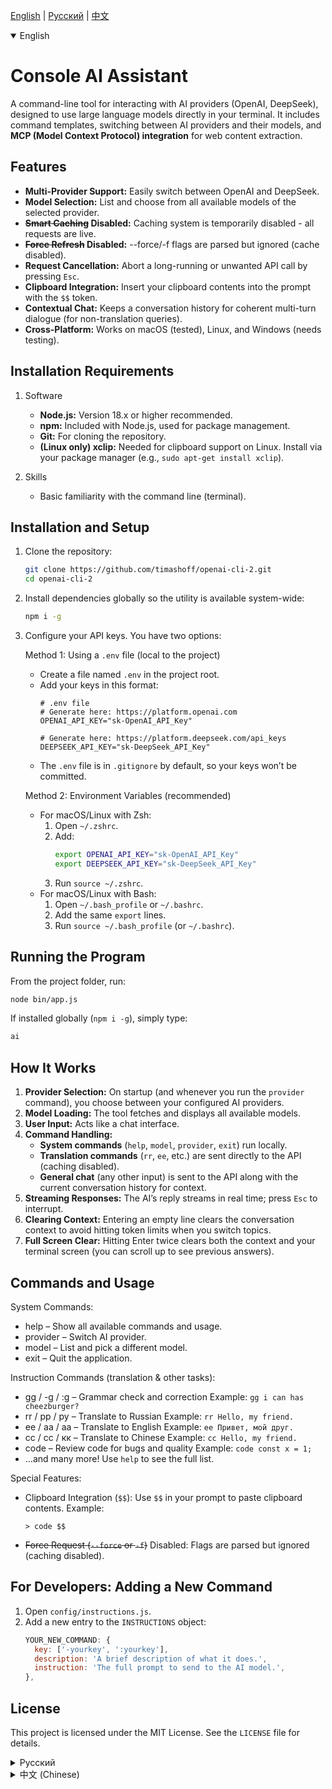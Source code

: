 [English](#english) | [Русский](#russian) | [中文](#chinese)

<details open>
<summary>English</summary>
<a name="english"></a>

# Console AI Assistant

A command-line tool for interacting with AI providers (OpenAI, DeepSeek), designed to use large language models directly in your terminal. It includes command templates, switching between AI providers and their models, and **MCP (Model Context Protocol) integration** for web content extraction.

## Features

- **Multi-Provider Support:** Easily switch between OpenAI and DeepSeek.
- **Model Selection:** List and choose from all available models of the selected provider.
- **~~Smart Caching~~ Disabled:** Caching system is temporarily disabled - all requests are live.
- **~~Force Refresh~~ Disabled:** --force/-f flags are parsed but ignored (cache disabled).
- **Request Cancellation:** Abort a long-running or unwanted API call by pressing `Esc`.
- **Clipboard Integration:** Insert your clipboard contents into the prompt with the `$$` token.
- **Contextual Chat:** Keeps a conversation history for coherent multi-turn dialogue (for non-translation queries).
- **Cross-Platform:** Works on macOS (tested), Linux, and Windows (needs testing).

## Installation Requirements

1. Software
   - **Node.js:** Version 18.x or higher recommended.
   - **npm:** Included with Node.js, used for package management.
   - **Git:** For cloning the repository.
   - **(Linux only) xclip:** Needed for clipboard support on Linux. Install via your package manager (e.g., `sudo apt-get install xclip`).

2. Skills
   - Basic familiarity with the command line (terminal).

## Installation and Setup

1. Clone the repository:
   ```bash
   git clone https://github.com/timashoff/openai-cli-2.git
   cd openai-cli-2
   ```

2. Install dependencies globally so the utility is available system-wide:
   ```bash
   npm i -g
   ```

3. Configure your API keys. You have two options:

   Method 1: Using a `.env` file (local to the project)
   - Create a file named `.env` in the project root.
   - Add your keys in this format:
     ```env
     # .env file
     # Generate here: https://platform.openai.com
     OPENAI_API_KEY="sk-OpenAI_API_Key"

     # Generate here: https://platform.deepseek.com/api_keys
     DEEPSEEK_API_KEY="sk-DeepSeek_API_Key"
     ```
   - The `.env` file is in `.gitignore` by default, so your keys won’t be committed.

   Method 2: Environment Variables (recommended)
   - For macOS/Linux with Zsh:
     1. Open `~/.zshrc`.
     2. Add:
        ```bash
        export OPENAI_API_KEY="sk-OpenAI_API_Key"
        export DEEPSEEK_API_KEY="sk-DeepSeek_API_Key"
        ```
     3. Run `source ~/.zshrc`.
   - For macOS/Linux with Bash:
     1. Open `~/.bash_profile` or `~/.bashrc`.
     2. Add the same `export` lines.
     3. Run `source ~/.bash_profile` (or `~/.bashrc`).

## Running the Program

From the project folder, run:
```bash
node bin/app.js
```
If installed globally (`npm i -g`), simply type:
```bash
ai
```

## How It Works

1. **Provider Selection:** On startup (and whenever you run the `provider` command), you choose between your configured AI providers.
2. **Model Loading:** The tool fetches and displays all available models.
3. **User Input:** Acts like a chat interface.
4. **Command Handling:**
   - **System commands** (`help`, `model`, `provider`, `exit`) run locally.
   - **Translation commands** (`rr`, `ee`, etc.) are sent directly to the API (caching disabled).
   - **General chat** (any other input) is sent to the API along with the current conversation history for context.
5. **Streaming Responses:** The AI’s reply streams in real time; press `Esc` to interrupt.
6. **Clearing Context:** Entering an empty line clears the conversation context to avoid hitting token limits when you switch topics.
7. **Full Screen Clear:** Hitting Enter twice clears both the context and your terminal screen (you can scroll up to see previous answers).

## Commands and Usage

System Commands:
- help – Show all available commands and usage.
- provider – Switch AI provider.
- model – List and pick a different model.
- exit – Quit the application.

Instruction Commands (translation & other tasks):
- gg / -g / :g – Grammar check and correction
  Example: `gg i can has cheezburger?`
- rr / рр / ру – Translate to Russian
  Example: `rr Hello, my friend.`
- ee / аа / aa – Translate to English
  Example: `ee Привет, мой друг.`
- cc / сс / кк – Translate to Chinese
  Example: `cc Hello, my friend.`
- code – Review code for bugs and quality
  Example: `code const x = 1;`
- …and many more! Use `help` to see the full list.

Special Features:
- Clipboard Integration (`$$`): Use `$$` in your prompt to paste clipboard contents.
  Example:
  ```
  > code $$
  ```
- ~~Force Request (`--force` or `-f`)~~ Disabled: Flags are parsed but ignored (caching disabled).

## For Developers: Adding a New Command

1. Open `config/instructions.js`.
2. Add a new entry to the `INSTRUCTIONS` object:
   ```javascript
   YOUR_NEW_COMMAND: {
     key: ['-yourkey', ':yourkey'],
     description: 'A brief description of what it does.',
     instruction: 'The full prompt to send to the AI model.',
   },
   ```

## License

This project is licensed under the MIT License. See the `LICENSE` file for details.

</details>

<details>
<summary>Русский</summary>
<a name="russian"></a>

# Консольный ИИ-Ассистент

Инструмент командной строки для взаимодействия с ИИ-провайдерами (OpenAI, DeepSeek), предназначен для использования больших языковых моделей в терминале. Включает шаблоны-команды, переключение между провайдерами ИИ и их моделями, а также **интеграцию MCP (Model Context Protocol)** для извлечения веб-контента.

## Возможности

- **Поддержка нескольких провайдеров:** Легкое перекление между OpenAI и DeepSeek.
- **Выбор модели:** Список всех доступных моделей от выбранного провайдера.
- **~~Интеллектуальное кеширование~~ Отключено:** Система кеширования временно отключена - все запросы живые.
- **~~Принудительный запрос~~ Отключен:** Флаги --force/-f парсятся, но игнорируются (кеш отключен).
- **Отмена запроса:** Отмена затянувшегося или ненужного запроса к API нажатием клавиши `Esc`.
- **Интеграция с буфером обмена:** Добавление содержимого буфера обмена с помощью маркера `$$` в запросе.
- **Контекстный чат:** Сохраняет историю разговора для последовательного диалога (для запросов, не являющихся переводом).
- **Кроссплатформенность:** Работает на macOS (протестированно). на Linux и Windows (надо тестить).

## Требования для установки

### 1. Программное обеспечение
- **Node.js:** Рекомендуется версия 18.x или выше.
- **npm:** Поставляется вместе с Node.js. Используется для управления пакетами.
- **Git:** Для клонирования репозитория.
- **(Только для Linux) xclip:** Функциональность буфера обмена в Linux зависит от этой утилиты. Вы можете установить ее с помощью вашего менеджера пакетов, например, `sudo apt-get install xclip`.

### 2. Навыки для работы с утилитой
- Базовое знакомство с командной строкой (терминалом).

## Установка и настройка

1.  **Клонирование репозитория:**
    Откройте терминал и выполните следующую команду, чтобы клонировать проект на ваш локальный компьютер:
    ```bash
    git clone https://github.com/timashoff/openai-cli-2.git
    cd openai-cli-2
    ```

2.  **Установка зависимостей:**
    Выполните следующую команду для установки необходимых пакетов Node.js глобально (утилита будет доступна из любой директории, в которой бы не находился терминал):
    ```bash
    npm i -g
    ```

3.  **Настройка API-ключей:**
    Два способа настроить ваши API-ключи.

    ### Метод 1: Использование файла `.env`
    Метод прост и хранит ключи в каталоге проекта.

    - Необходимо создать новый файл с именем `.env` в корневом каталоге проекта.
    - Открыть файл `.env` текстовым редакторе и добавить API-ключи в следующем формате:

    ```env
    # Файл .env

    # Генерировать здесь: https://platform.openai.com
    OPENAI_API_KEY="sk-OpenAI_API_Ключ"

    # Генерировать здесь: https://platform.deepseek.com/api_keys
    DEEPSEEK_API_KEY="sk-DeepSeek_API_Ключ"
    ```
    **Важно:** Файл `.env` включен в `.gitignore`, поэтому ключи никогда не будут случайно отправлены в Git.

    ### Метод 2: Использование переменных окружения (Рекомендуется)
    Этот метод делает ключи доступными глобально в терминале.

    - **Для macOS/Linux (Zsh):**
        1. Открыть конфигурационный файл Zsh: `~/.zshrc`
        2. Добавить следующие строки в конец файла:
           ```bash
           export OPENAI_API_KEY="sk-OpenAI_API_Ключ"
           export DEEPSEEK_API_KEY="sk-DeepSeek_API_Ключ"
           ```
        3. Сохранить файл и применить изменения, выполнив: `source ~/.zshrc`

    - **Для macOS/Linux (Bash):**
        1. Открыть конфигурационный файл файл Bash (`~/.bash_profile` или `~/.bashrc`): `open ~/.bash_profile`
        2. Добавить следующие строки в конец файла:
           ```bash
           export OPENAI_API_KEY="sk-OpenAI_API_Ключ"
           export DEEPSEEK_API_KEY="sk-DeepSeek_API_Ключ"
           ```
        3. Сохранить файл и применить изменения, выполнив: `source ~/.bash_profile`

## Как запустить программу

После завершения установки и настройки вы можете запустить приложение, выполнив из папки с приложением:

```bash
node bin/app.js
```

Либо, если установлен пакет глобально ```npm i -g```, в окне терминала прописав ```ai```

## Как это работает

1.  **Выбор провайдера:** При старте (и всякий раз, когда вы используете команду `provider`) будет предложено выбрать между настроенными ИИ-провайдерами.
2.  **Загрузка моделей:** Приложение загружает и отображает список всех доступных моделей.
3.  **Ввод пользователя:** Общение как в обычном чате.
4.  **Обработка команд:**
    - **Системные команды** (`help`, `model`, `provider`, `exit`) выполняются напрямую.
    - **Команды перевода** (`rr`, `ee` и т.д.) отправляются напрямую в API (кеширование отключено).
    - **Общий чат** (любой другой ввод) отправляется в API вместе с историей текущего разговора для предоставления контекста.
5.  **Потоковая передача ответа:** Ответ ИИ передается в ваш терминал в режиме реального времени, его можно прервать через `Esc`.
6.  **Ввод пустой строки** очищает контекст, дабы не перегружать API токенами в случае резкой смены темы запросов
7.  **Ввод пустой строки дважды** помимо очещение исторического контекста, очищает экран пользователя. Чтобы увидеть стырые ответы можно проскролить терминал вверх

---

## Команды и использование

### Системные команды

| Команда    | Описание                                     |
| :--------- | :------------------------------------------- |
| `help`     | Отображает справочное сообщение со всеми командами. |
| `provider` | Позволяет переключить ИИ-провайдера.         |
| `model`    | Показывает доступные модели и предлагает выбрать новую. |
| `exit`     | Закрывает приложение.                        |

### Команды-инструкции

| Ключи команды      | Описание                        | Пример                                |
| :----------------- | :------------------------------ | :------------------------------------ |
| `gg`, `-g`, `:g`   | Проверяет и исправляет грамматику. | `gg i can has cheezburger?`           |
| `rr`, `рр`, `ру`   | Переводит текст на русский.     | `rr Hello, my friend.`                |
| `ee`, `аа`, `aa`   | Переводит текст на английский.  | `ee Привет, мой друг.`                |
| `cc`, `сс`, `кк`   | Переводит текст на китайский.   | `cc Hello, my friend.`                |
| `code`             | Проверяет код на ошибки и качество. | `code const x = 1;`                |
| ...и многие другие! | Используйте команду `help` для просмотра всех инструкций. |                                       |

### Особые возможности

#### Интеграция с буфером обмена (`$$`)

Чтобы использовать текст из буфера обмена, используйте маркер `$$`.

**Пример:** Скопируйте блок кода, затем выполните:
```
> code $$
```

#### ~~Принудительный запрос (`--force` или `-f`)~~ Отключен

~~Чтобы обойти кеш, добавьте флаг `--force` или `-f` в конец вашего запроса.~~ **Кеширование отключено** - все запросы выполняются в live режиме.

**Флаги парсятся, но игнорируются:**
```
> rr Hello, world! --force  # работает как обычный запрос
```

---

## Для разработчиков: Как добавить новую команду

1.  Откройте файл `config/instructions.js`.
2.  Добавьте новую запись в объект `INSTRUCTIONS`.
    ```javascript
    YOUR_NEW_COMMAND: {
      key: ['-yourkey', ':yourkey'],
      description: 'Краткое описание того, что она делает.',
      instruction: 'Полная инструкция для отправки ИИ-модели.',
    },
    ```

## Лицензия

Этот проект лицензирован по лицензии MIT. Подробности см. в файле `LICENSE`.

</details>

<details>
<summary>中文 (Chinese)</summary>
<a name="chinese"></a>

# 控制台 AI 助手

一个命令行工具，用于与 AI 提供商（OpenAI、DeepSeek）交互，旨在直接在终端使用大型语言模型。它包含命令模板、在不同 AI 提供商及其模型之间切换的功能，以及 **MCP（模型上下文协议）集成**，用于网页内容提取。

## 功能

- **多提供商支持**：可在 OpenAI 和 DeepSeek 间自由切换。
- **模型选择**：列出并选择所选提供商的所有可用模型。
- **~~智能缓存~~ 已禁用**：缓存系统暂时禁用 - 所有请求均为实时请求。
- **~~强制刷新~~ 已禁用**：--force/-f 标志被解析但忽略（缓存已禁用）。
- **请求取消**：按下 Esc 可中断长时间运行或不需要的 API 调用。
- **剪贴板集成**：在提示中使用 `$$` 令牌插入剪贴板内容。
- **上下文对话**：保存会话历史，支持连贯的多轮对话（针对非翻译查询）。
- **跨平台**：在 macOS（已测试）、Linux 和 Windows（待测试）上均可运行。

## 安装要求

1. 软件
   - **Node.js**：建议使用 18.x 或更高版本。
   - **npm**：随 Node.js 一同安装，用于包管理。
   - **Git**：用于克隆仓库。
   - **（仅限 Linux）xclip**：在 Linux 下实现剪贴板支持。可通过包管理器安装（例如 `sudo apt-get install xclip`）。

2. 技能
   - 具备基本的命令行（终端）操作经验。

## 安装与设置

1. 克隆仓库：
   ```bash
   git clone https://github.com/timashoff/openai-cli-2.git
   cd openai-cli-2
   ```

2. 全局安装依赖，使该工具在系统范围内可用：
   ```bash
   npm i -g
   ```

3. 配置 API 密钥，可选两种方式：

   方法一：使用 `.env` 文件（项目本地）
   - 在项目根目录创建 `.env` 文件。
   - 添加以下内容：
     ```env
     # 在此生成： https://platform.openai.com
     OPENAI_API_KEY="sk-OpenAI_API_Key"

     # 在此生成： https://platform.deepseek.com/api_keys
     DEEPSEEK_API_KEY="sk-DeepSeek_API_Key"
     ```
   - 默认 `.env` 已加入 `.gitignore`，密钥不会被提交。

   方法二：环境变量（推荐）
   - macOS/Linux + Zsh：
     1. 打开 `~/.zshrc`。
     2. 添加：
        ```bash
        export OPENAI_API_KEY="sk-OpenAI_API_Key"
        export DEEPSEEK_API_KEY="sk-DeepSeek_API_Key"
        ```
     3. 运行 `source ~/.zshrc`。
   - macOS/Linux + Bash：
     1. 打开 `~/.bash_profile` 或 `~/.bashrc`。
     2. 添加相同的 `export` 行。
     3. 运行 `source ~/.bash_profile`（或 `~/.bashrc`）。

## 运行程序

在项目文件夹下执行：
```bash
node bin/app.js
```
若已全局安装（`npm i -g`），只需输入：
```bash
ai
```

## 工作原理

1. **提供商选择**：启动时（或执行 `provider` 命令）选择已配置的 AI 提供商。
2. **模型加载**：工具获取并显示该提供商的所有可用模型。
3. **用户输入**：表现为一个聊天界面。
4. **命令处理**：
   - **系统命令**（`help`、`model`、`provider`、`exit`）在本地执行。
   - **翻译命令**（例如 `rr`, `ee` 等）直接发送给 API（缓存已禁用）。
   - **普通对话**（除翻译外的任何输入）连同当前对话上下文发送给 API。
5. **流式响应**：AI 回复实时流入；按 Esc 可中断。
6. **清除上下文**：输入空行可清除会话上下文，避免切换话题时触及 token 限制。
7. **全屏清空**：连续两次按回车既清空上下文，也清屏（可向上滚动查看历史答案）。

## 命令及用法

系统命令：
- help    — 显示所有可用命令及用法
- provider — 切换 AI 提供商
- model   — 列出并选择不同模型
- exit    — 退出应用

指令命令（翻译及其他任务）：
- gg / -g / :g     — 语法检查和纠正
  示例：`gg i can has cheezburger?`
- rr / рр / ру     — 翻译成俄语
  示例：`rr Hello, my friend.`
- ee / аа / aa     — 翻译成英语
  示例：`ee Привет, мой друг.`
- cc / сс / кк     — 翻译成中文
  示例：`cc Hello, my friend.`
- code            — 代码审查（查错并提升质量）
  示例：`code const x = 1;`
- …更多命令请使用 `help` 查看完整列表。

## 特殊功能

- 剪贴板集成 (`$$`)：在提示中使用 `$$` 可自动粘贴剪贴板内容。
  示例：
  ```
  > code $$
  ```
- ~~强制请求 (`--force` 或 `-f`)~~ 已禁用：标志被解析但忽略（缓存已禁用）。

## 开发者：添加新命令

1. 打开 `config/instructions.js`。
2. 在 `INSTRUCTIONS` 对象中添加一条新条目：
   ```javascript
   YOUR_NEW_COMMAND: {
     key: ['-yourkey', ':yourkey'],
     description: '简要描述该命令功能。',
     instruction: '发送给 AI 模型的完整提示。',
   },
   ```

## 许可证

本项目遵循 MIT 许可证。详情请参见 `LICENSE` 文件。

</details>
